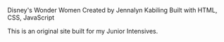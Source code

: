 Disney's Wonder Women 
Created by Jennalyn Kabiling 
Built with HTML, CSS, JavaScript

This is an original site built for my Junior Intensives. 

